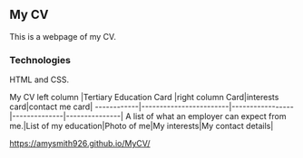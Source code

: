 ## My CV

This is a webpage of my CV.



### Technologies
HTML and  CSS.

My CV
left column |Tertiary Education Card |right column Card|interests card|contact me card|
------------|------------------------|-----------------|--------------|---------------|
A list of what an employer can expect from me.|List of my education|Photo of me|My interests|My contact details|


https://amysmith926.github.io/MyCV/
